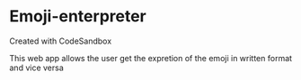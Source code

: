 # Emoji-enterpreter
Created with CodeSandbox

This web app allows the user get the expretion of the emoji in written format and vice versa
